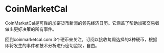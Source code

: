 # CoinMarketCal

CoinMarketCal是可靠的加密货币新闻的领先经济日历。它涵盖了帮助加密交易者做出更好决策的所有事件。

回到coinmarketcal.com 3个硬币来关注。订阅以接收每周选择的3种硬币，根据即将发生的事件和技术分析进行密切监视，自由。
